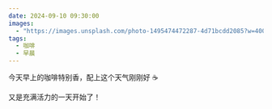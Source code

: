 ```yaml
---
date: 2024-09-10 09:30:00
images:
  - "https://images.unsplash.com/photo-1495474472287-4d71bcdd2085?w=400"
tags: 
  - 咖啡
  - 早晨
---
```


今天早上的咖啡特别香，配上这个天气刚刚好 ☕️

又是充满活力的一天开始了！